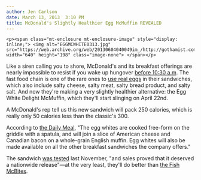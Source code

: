 ```yaml
---
author: Jen Carlson
date: March 13, 2013  3:10 PM
title: McDonald's Slightly Healthier Egg McMuffin REVEALED
---
```



	
	
	
	<p><span class="mt-enclosure mt-enclosure-image" style="display: inline;"> <img alt="EGGMCWHITE0313.jpg" src="https://web.archive.org/web/20130604040049im_/http://gothamist.com/attachments/arts_jen/EGGMCWHITE0313.jpg" width="640" height="198" class="image-none"> </span></p>

<p>Like a siren calling you to shore, McDonald&apos;s and its breakfast offerings are nearly impossible to resist if you wake up hungover <a href="https://web.archive.org/web/20130604040049/http://www.examiner.com/article/mcdonald-s-breakfast-hours">before 10:30 a.m</a>. The fast food chain is one of the rare ones to <a href="https://web.archive.org/web/20130604040049/http://www.seriouseats.com/2010/06/the-best-fast-food-breakfast-sandwiches-egg-mcmuffin-sausage-bacon-egg-croissants-mcdonalds-white-castle-wawa-starbucks-dunkin-donuts.html">use real eggs</a> in their sandwiches, which also include salty cheese, salty meat, salty bread product, and salty salt. And now they&apos;re making a very slightly healthier alternative: the Egg White Delight McMuffin, which they&apos;ll start slinging on April 22nd.</p>

<p>A McDonald&apos;s rep tell us this new sandwich will pack 250 calories, which is really only 50 calories less than the classic&apos;s 300.</p>

<p>According to <a href="https://web.archive.org/web/20130604040049/http://www.thedailymeal.com/mcdonald-s-rolling-out-egg-white-delight-mcmuffin-nationwide-april-22">the Daily Meal</a>, &quot;The egg whites are cooked free-form on the griddle with a spatula, and will join a slice of American cheese and Canadian bacon on a whole-grain English muffin. Egg whites will also be made available on all the other breakfast sandwiches the company offers.&quot;</p>

<p>The sandwich <a href="https://web.archive.org/web/20130604040049/http://www.mcdonalds.com/us/en/eggwhitedelight.html">was tested</a> last November, &quot;and sales proved that it deserved a nationwide release&quot;&#x2014;at the very least, they&apos;ll do better than <a href="https://web.archive.org/web/20130604040049/http://www.forbes.com/sites/marketshare/2013/03/12/mcdonalds-fish-mcbites-flounders-new-product-line-doesnt-hook-consumers/">the Fish McBites</a>.</p>

<p> </p>
	
	
	
	
	
